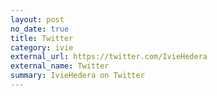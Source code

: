 ```yaml
---
layout: post
no_date: true
title: Twitter
category: ivie
external_url: https://twitter.com/IvieHedera
external_name: Twitter
summary: IvieHedera on Twitter
---
```


